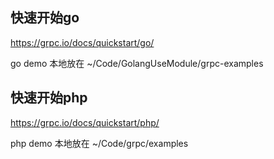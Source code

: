 ## 快速开始go

https://grpc.io/docs/quickstart/go/

go demo 本地放在 ~/Code/GolangUseModule/grpc-examples

## 快速开始php

https://grpc.io/docs/quickstart/php/

php demo 本地放在 ~/Code/grpc/examples